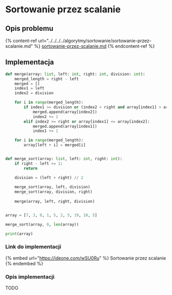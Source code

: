 # Sortowanie przez scalanie

## Opis problemu

{% content-ref url="../../../../algorytmy/sortowanie/sortowanie-przez-scalanie.md" %}
[sortowanie-przez-scalanie.md](../../../../algorytmy/sortowanie/sortowanie-przez-scalanie.md)
{% endcontent-ref %}

## Implementacja

```python
def merge(array: list, left: int, right: int, division: int):
    merged_length = right - left
    merged = []
    index1 = left
    index2 = division

    for i in range(merged_length):
        if index1 >= division or (index2 < right and array[index1] > array[index2]):
            merged.append(array[index2])
            index2 += 1
        elif index2 >= right or array[index1] <= array[index2]:
            merged.append(array[index1])
            index1 += 1

    for i in range(merged_length):
        array[left + i] = merged[i]


def merge_sort(array: list, left: int, right: int):
    if right - left <= 1:
        return

    division = (left + right) // 2
    
    merge_sort(array, left, division)
    merge_sort(array, division, right)
    
    merge(array, left, right, division)


array = [7, 3, 0, 1, 5, 2, 5, 19, 10, 5]

merge_sort(array, 0, len(array))

print(array)
```

### Link do implementacji

{% embed url="https://ideone.com/wSU0Ru" %}
Sortowanie przez scalanie
{% endembed %}

### Opis implementacji

TODO
